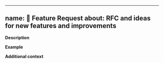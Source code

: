 	
---
name: 🚀 Feature Request
about: RFC and ideas for new features and improvements
---
**Description**
<!-- A clear and concise description of the new feature. -->
**Example**
<!-- A simple example of the new feature in action (include PHP code, YAML config, etc.)
     If the new feature changes an existing feature, include a simple before/after comparison. -->
**Additional context**
<!-- Add any other context or screenshots about the feature request here. -->
